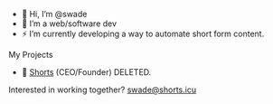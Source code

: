 - 👋 Hi, I’m @swade
- 👀 I’m a web/software dev
- ⚡ I’m currently developing a way to automate short form content.

My Projects
- 🤝 [Shorts](https://shorts.icu) (CEO/Founder) DELETED.

Interested in working together? swade@shorts.icu




<!---
swademcm/swademcm is a ✨ special ✨ repository because its `README.md` (this file) appears on your GitHub profile.
You can click the Preview link to take a look at your changes.
--->
